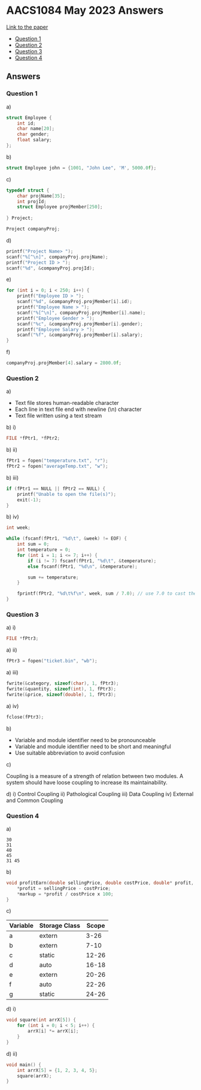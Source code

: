 <!-- @import "[TOC]" {cmd="toc" depthFrom=1 depthTo=6 orderedList=false} -->

# AACS1084 May 2023 Answers

[Link to the paper](https://eprints.tarc.edu.my/25082/1/AACS1084.pdf)

- [Question 1](#question-1)
- [Question 2](#question-2)
- [Question 3](#question-3)
- [Question 4](#question-4)

## Answers

### Question 1

a)

```c
struct Employee {
	int id;
	char name[20];
	char gender;
	float salary;
};
```

b)

```c
struct Employee john = {1001, "John Lee", 'M', 5000.0f};
```

c)

```c
typedef struct {
	char projName[35];
	int projId;
	struct Employee projMember[250];
	
} Project;

Project companyProj;
```

d)

```c
printf("Project Name> ");
scanf("%[^\n]", companyProj.projName);
printf("Project ID > ");
scanf("%d", &companyProj.projId);
```

e)

```c
for (int i = 0; i < 250; i++) {
	printf("Employee ID > ");
	scanf("%d", &companyProj.projMember[i].id);
	printf("Employee Name > ");
	scanf("%[^\n]", companyProj.projMember[i].name);
	printf("Employee Gender > ");
	scanf("%c", &companyProj.projMember[i].gender);
	printf("Employee Salary > ");
	scanf("%f", &companyProj.projMember[i].salary);
}
```

f)

```c
companyProj.projMember[4].salary = 2800.0f;
```

### Question 2

a)
- Text file stores human-readable character
- Each line in text file end with newline (\n) character
- Text file written using a text stream

b) i)

```c
FILE *fPtr1, *fPtr2;
```

b) ii)

```c
fPtr1 = fopen("temperature.txt", "r");
fPtr2 = fopen("averageTemp.txt", "w");
```

b) iii)

```c
if (fPtr1 == NULL || fPtr2 == NULL) {
	printf("Unable to open the file(s)");
	exit(-1);
}
```

b) iv)

```c
int week;

while (fscanf(fPtr1, "%d\t", &week) != EOF) {
	int sum = 0;
	int temperature = 0;
	for (int i = 1; i <= 7; i++) {
		if (i != 7) fscanf(fPtr1, "%d\t", &temperature);
		else fscanf(fPtr1, "%d\n", &temperature);

		sum += temperature;
	}

	fprintf(fPtr2, "%d\t%f\n", week, sum / 7.0); // use 7.0 to cast the result to double
}
```

### Question 3

a) i)

```c
FILE *fPtr3;
```

a) ii)

```c
fPtr3 = fopen("ticket.bin", "wb");
```

a) iii)

```c
fwrite(&category, sizeof(char), 1, fPtr3);
fwrite(&quantity, sizeof(int), 1, fPtr3);
fwrite(&price, sizeof(double), 1, fPtr3);
```

a) iv)

```c
fclose(fPtr3);
```

b)

- Variable and module identifier need to be pronounceable
- Variable and module identifier need to be short and meaningful
- Use suitable abbreviation to avoid confusion

c)

Coupling is a measure of a strength of relation between two modules. A system should have loose coupling to increase its maintainability.

d)   i) Control Coupling
    ii) Pathological Coupling
   iii) Data Coupling
    iv) External and Common Coupling

### Question 4

a)

```
30
31
40
45
31 45
```

b)

```c
void profitEarn(double sellingPrice, double costPrice, double* profit, double* markup) {
	*profit = sellingPrice - costPrice;
	*markup = *profit / costPrice x 100;
}
```

c)

| Variable | Storage Class | Scope |
|----------|---------------|-------|
| a | extern | 3-26 |
| b | extern | 7-10 |
| c | static | 12-26 |
| d | auto | 16-18 |
| e | extern | 20-26 |
| f | auto | 22-26 |
| g | static | 24-26 |

d) i)

```c
void square(int arrX[5]) {
	for (int i = 0; i < 5; i++) {
		arrX[i] *= arrX[i];
	}
}
```

d) ii)

```c
void main() {
	int arrX[5] = {1, 2, 3, 4, 5};
	square(arrX);
}
```
